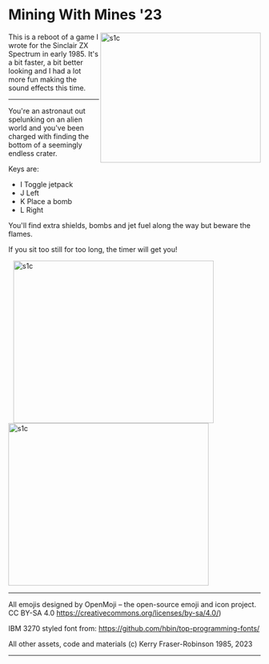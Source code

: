 # Mining With Mines '23

<img src="https://user-images.githubusercontent.com/6677966/232723038-7751e554-2afd-47ac-b8b7-c8470adb62f1.png" alt="s1c" width="320" height="260" align="right">

This is a reboot of a game I wrote for the Sinclair ZX Spectrum in early 1985. 
It's a bit faster, a bit better looking and I had a lot more fun making the
sound effects this time. 

-------------------------------------------------------------------------------

You're an astronaut out spelunking on an alien world and you've been charged
with finding the bottom of a seemingly endless crater.

Keys are:
- I Toggle jetpack
- J Left
- K Place a bomb
- L Right

You'll find extra shields, bombs and jet fuel along the way but beware the
flames.

If you sit too still for too long, the timer will get you!

<p>
  <img src="https://user-images.githubusercontent.com/6677966/232723049-86f03ef4-1521-4bf1-98d0-f5546f3f225d.png" alt="s1c" width="400" height="325" hspace="10">
  <img src="https://user-images.githubusercontent.com/6677966/232723060-24284ca3-7d4f-4991-bc55-319226e1054c.png" alt="s1c" width="400" height="325">
</p>

-------------------------------------------------------------------------------

All emojis designed by OpenMoji – the open-source emoji and icon project. 
CC BY-SA 4.0  https://creativecommons.org/licenses/by-sa/4.0/)

IBM 3270 styled font from: https://github.com/hbin/top-programming-fonts/

All other assets, code and materials (c) Kerry Fraser-Robinson 1985, 2023

-------------------------------------------------------------------------------
